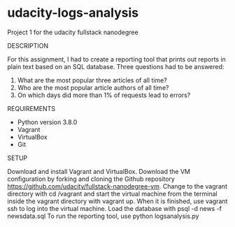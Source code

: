 # udacity-logs-analysis
Project 1 for the udacity fullstack nanodegree

DESCRIPTION

For this assignment, I had to create a reporting tool that prints out reports in plain text based on an SQL database. Three questions had to be answered:
1. What are the most popular three articles of all time?
2. Who are the most popular article authors of all time?
3. On which days did more than 1% of requests lead to errors?

REQUIREMENTS

* Python version 3.8.0
* Vagrant
* VirtualBox
* Git

SETUP

Download and install Vagrant and VirtualBox.
Download the VM configuration by forking and cloning the Github repository https://github.com/udacity/fullstack-nanodegree-vm.
Change to the vagrant directory with cd /vagrant and start the virtual machine from the terminal inside the vagrant directory with vagrant up.
When it is finished, use vagrant ssh to log into the virtual machine.
Load the database with psql -d news -f newsdata.sql
To run the reporting tool, use python logsanalysis.py
